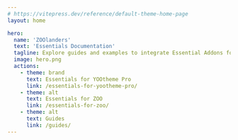 ```yaml
---
# https://vitepress.dev/reference/default-theme-home-page
layout: home

hero:
  name: 'ZOOlanders'
  text: 'Essentials Documentation'
  tagline: Explore guides and examples to integrate Essential Addons for YOOtheme Pro and ZOO
  image: hero.png
  actions:
    - theme: brand
      text: Essentials for YOOtheme Pro
      link: /essentials-for-yootheme-pro/
    - theme: alt
      text: Essentials for ZOO
      link: /essentials-for-zoo/
    - theme: alt
      text: Guides
      link: /guides/
---
```

